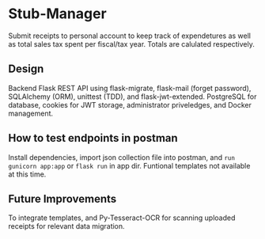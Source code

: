 # Stub-Manager

Submit receipts to personal account to keep track of expendetures as well as total sales tax spent per fiscal/tax year.
Totals are calulated respectively.

## Design

Backend Flask REST API using flask-migrate, flask-mail (forget password), SQLAlchemy (ORM), unittest (TDD), and flask-jwt-extended. PostgreSQL for database, cookies for JWT storage, administrator priveledges, and Docker management.

## How to test endpoints in postman

Install dependencies, import json collection file into postman, and `run gunicorn app:app` or `flask run` in app dir.
Funtional templates not available at this time.

## Future Improvements

To integrate templates, and Py-Tesseract-OCR for scanning uploaded receipts for relevant data migration.
